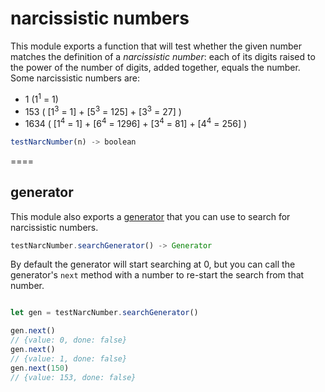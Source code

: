# narcissistic numbers

This module exports a function that will test whether the given number matches the definition of a *narcissistic number*: each of its digits raised to the power of the number of digits, added together, equals the number. Some narcissistic numbers are:
* 1 (1<sup>1</sup> = 1)
* 153 ( [1<sup>3</sup> = 1] + [5<sup>3</sup> = 125] + [3<sup>3</sup> = 27] )
* 1634 ( [1<sup>4</sup> = 1] + [6<sup>4</sup> = 1296] + [3<sup>4</sup> = 81] + [4<sup>4</sup> = 256] )

```javascript
testNarcNumber(n) -> boolean
```

====

## generator

This module also exports a [generator](https://developer.mozilla.org/en-US/docs/Web/JavaScript/Reference/Global_Objects/Generator) that you can use to search for narcissistic numbers.

```javascript
testNarcNumber.searchGenerator() -> Generator
```

By default the generator will start searching at 0, but you can call the generator's `next` method with a number to re-start the search from that number.

```javascript

let gen = testNarcNumber.searchGenerator()

gen.next()
// {value: 0, done: false}
gen.next()
// {value: 1, done: false}
gen.next(150)
// {value: 153, done: false}
```